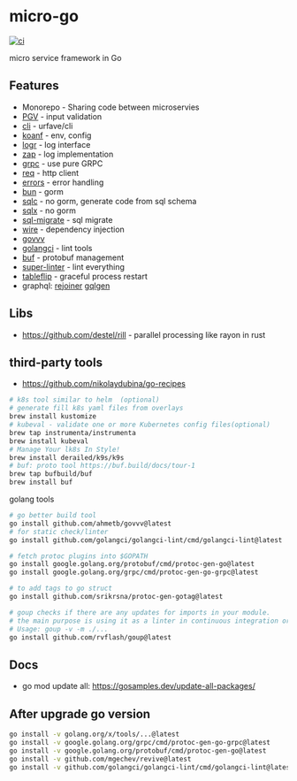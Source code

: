 # micro-go

[![ci](https://github.com/Akagi201/micro-go/actions/workflows/ci.yml/badge.svg)](https://github.com/Akagi201/micro-go/actions/workflows/ci.yml)

micro service framework in Go

## Features

* Monorepo - Sharing code between microservies
* [PGV](https://github.com/envoyproxy/protoc-gen-validate) - input validation
* [cli](https://cli.urfave.org/) - urfave/cli
* [koanf](https://github.com/knadh/koanf) - env, config
* [logr](https://github.com/go-logr/logr) - log interface
* [zap](https://github.com/uber-go/zap) - log implementation
* [grpc](google.golang.org/grpc) - use pure GRPC
* [req](https://github.com/imroc/req) - http client
* [errors](https://github.com/cockroachdb/errors) - error handling
* [bun](https://github.com/uptrace/bun) - gorm
* [sqlc](https://github.com/kyleconroy/sqlc) - no gorm, generate code from sql schema
* [sqlx](https://github.com/jmoiron/sqlx) - no gorm
* [sql-migrate](https://github.com/rubenv/sql-migrate) - sql migrate
* [wire](https://github.com/google/wire) - dependency injection
* [govvv](https://github.com/ahmetb/govvv)
* [golangci](https://golangci-lint.run/) - lint tools
* [buf](https://buf.build) - protobuf management
* [super-linter](https://github.com/github/super-linter) - lint everything
* [tableflip](https://github.com/cloudflare/tableflip) - graceful process restart
* graphql: [rejoiner](https://github.com/google/rejoiner) [gqlgen](https://gqlgen.com/)

## Libs

* <https://github.com/destel/rill> - parallel processing like rayon in rust

## third-party tools

* <https://github.com/nikolaydubina/go-recipes>

```sh
# k8s tool similar to helm  (optional)
# generate fill k8s yaml files from overlays
brew install kustomize
# kubeval - validate one or more Kubernetes config files(optional)
brew tap instrumenta/instrumenta
brew install kubeval
# Manage Your lk8s In Style!
brew install derailed/k9s/k9s
# buf: proto tool https://buf.build/docs/tour-1
brew tap bufbuild/buf
brew install buf
```

golang tools

```sh
# go better build tool
go install github.com/ahmetb/govvv@latest
# for static check/linter
go install github.com/golangci/golangci-lint/cmd/golangci-lint@latest

# fetch protoc plugins into $GOPATH
go install google.golang.org/protobuf/cmd/protoc-gen-go@latest
go install google.golang.org/grpc/cmd/protoc-gen-go-grpc@latest

# to add tags to go struct
go install github.com/srikrsna/protoc-gen-gotag@latest

# goup checks if there are any updates for imports in your module.
# the main purpose is using it as a linter in continuous integration or in development process.
# Usage: goup -v -m ./...
go install github.com/rvflash/goup@latest
```

## Docs

* go mod update all: <https://gosamples.dev/update-all-packages/>

## After upgrade go version

```sh
go install -v golang.org/x/tools/...@latest
go install -v google.golang.org/grpc/cmd/protoc-gen-go-grpc@latest
go install -v google.golang.org/protobuf/cmd/protoc-gen-go@latest
go install -v github.com/mgechev/revive@latest
go install -v github.com/golangci/golangci-lint/cmd/golangci-lint@latest
```
